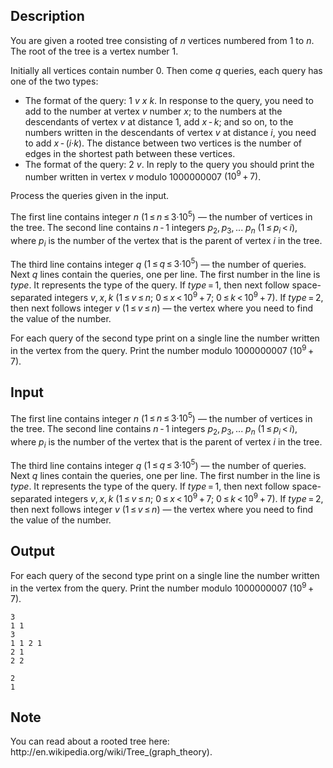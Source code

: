 ## Description

<div><p>You are given a rooted tree consisting of <span class="tex-span"><i>n</i></span> vertices numbered from <span class="tex-span">1</span> to <span class="tex-span"><i>n</i></span>. The root of the tree is a vertex number <span class="tex-span">1</span>.</p><p>Initially all vertices contain number <span class="tex-span">0</span>. Then come <span class="tex-span"><i>q</i></span> queries, each query has one of the two types:</p><ul> <li> The format of the query: <span class="tex-span">1</span> <span class="tex-span"><i>v</i></span> <span class="tex-span"><i>x</i></span> <span class="tex-span"><i>k</i></span>. In response to the query, you need to add to the number at vertex <span class="tex-span"><i>v</i></span> number <span class="tex-span"><i>x</i></span>; to the numbers at the <span class="tex-font-style-bf">descendants</span> of vertex <span class="tex-span"><i>v</i></span> at distance <span class="tex-span">1</span>, add <span class="tex-span"><i>x</i> - <i>k</i></span>; and so on, to the numbers written in the descendants of vertex <span class="tex-span"><i>v</i></span> at distance <span class="tex-span"><i>i</i></span>, you need to add <span class="tex-span"><i>x</i> - (<i>i</i>·<i>k</i>)</span>. The distance between two vertices is the number of edges in the shortest path between these vertices. </li><li> The format of the query: <span class="tex-span">2</span> <span class="tex-span"><i>v</i></span>. In reply to the query you should print the number written in vertex <span class="tex-span"><i>v</i></span> modulo <span class="tex-span">1000000007</span> <span class="tex-span">(10<sup class="upper-index">9</sup> + 7)</span>. </li></ul><p>Process the queries given in the input.</p></div><div class="input-specification"><p>The first line contains integer <span class="tex-span"><i>n</i></span> (<span class="tex-span">1 ≤ <i>n</i> ≤ 3·10<sup class="upper-index">5</sup></span>) —&nbsp;the number of vertices in the tree. The second line contains <span class="tex-span"><i>n</i> - 1</span> integers <span class="tex-span"><i>p</i><sub class="lower-index">2</sub>, <i>p</i><sub class="lower-index">3</sub>, ... <i>p</i><sub class="lower-index"><i>n</i></sub></span> (<span class="tex-span">1 ≤ <i>p</i><sub class="lower-index"><i>i</i></sub> &lt; <i>i</i></span>), where <span class="tex-span"><i>p</i><sub class="lower-index"><i>i</i></sub></span> is the number of the vertex that is the parent of vertex <span class="tex-span"><i>i</i></span> in the tree.</p><p>The third line contains integer <span class="tex-span"><i>q</i></span> (<span class="tex-span">1 ≤ <i>q</i> ≤ 3·10<sup class="upper-index">5</sup></span>) — the number of queries. Next <span class="tex-span"><i>q</i></span> lines contain the queries, one per line. The first number in the line is <span class="tex-span"><i>type</i></span>. It represents the type of the query. If <span class="tex-span"><i>type</i> = 1</span>, then next follow space-separated integers <span class="tex-span"><i>v</i>, <i>x</i>, <i>k</i></span> (<span class="tex-span">1 ≤ <i>v</i> ≤ <i>n</i></span>; <span class="tex-span">0 ≤ <i>x</i> &lt; 10<sup class="upper-index">9</sup> + 7</span>; <span class="tex-span">0 ≤ <i>k</i> &lt; 10<sup class="upper-index">9</sup> + 7</span>). If <span class="tex-span"><i>type</i> = 2</span>, then next follows integer <span class="tex-span"><i>v</i></span> (<span class="tex-span">1 ≤ <i>v</i> ≤ <i>n</i></span>) —&nbsp;the vertex where you need to find the value of the number.</p></div><div class="output-specification"><p>For each query of the second type print on a single line the number written in the vertex from the query. Print the number modulo <span class="tex-span">1000000007</span> <span class="tex-span">(10<sup class="upper-index">9</sup> + 7)</span>.</p></div>

## Input

<p>The first line contains integer <span class="tex-span"><i>n</i></span> (<span class="tex-span">1 ≤ <i>n</i> ≤ 3·10<sup class="upper-index">5</sup></span>) —&nbsp;the number of vertices in the tree. The second line contains <span class="tex-span"><i>n</i> - 1</span> integers <span class="tex-span"><i>p</i><sub class="lower-index">2</sub>, <i>p</i><sub class="lower-index">3</sub>, ... <i>p</i><sub class="lower-index"><i>n</i></sub></span> (<span class="tex-span">1 ≤ <i>p</i><sub class="lower-index"><i>i</i></sub> &lt; <i>i</i></span>), where <span class="tex-span"><i>p</i><sub class="lower-index"><i>i</i></sub></span> is the number of the vertex that is the parent of vertex <span class="tex-span"><i>i</i></span> in the tree.</p><p>The third line contains integer <span class="tex-span"><i>q</i></span> (<span class="tex-span">1 ≤ <i>q</i> ≤ 3·10<sup class="upper-index">5</sup></span>) — the number of queries. Next <span class="tex-span"><i>q</i></span> lines contain the queries, one per line. The first number in the line is <span class="tex-span"><i>type</i></span>. It represents the type of the query. If <span class="tex-span"><i>type</i> = 1</span>, then next follow space-separated integers <span class="tex-span"><i>v</i>, <i>x</i>, <i>k</i></span> (<span class="tex-span">1 ≤ <i>v</i> ≤ <i>n</i></span>; <span class="tex-span">0 ≤ <i>x</i> &lt; 10<sup class="upper-index">9</sup> + 7</span>; <span class="tex-span">0 ≤ <i>k</i> &lt; 10<sup class="upper-index">9</sup> + 7</span>). If <span class="tex-span"><i>type</i> = 2</span>, then next follows integer <span class="tex-span"><i>v</i></span> (<span class="tex-span">1 ≤ <i>v</i> ≤ <i>n</i></span>) —&nbsp;the vertex where you need to find the value of the number.</p>

## Output

<p>For each query of the second type print on a single line the number written in the vertex from the query. Print the number modulo <span class="tex-span">1000000007</span> <span class="tex-span">(10<sup class="upper-index">9</sup> + 7)</span>.</p>





```input1
3
1 1
3
1 1 2 1
2 1
2 2

```




```output1
2
1

```



## Note

<p>You can read about a rooted tree here: <span class="tex-font-style-tt">http://en.wikipedia.org/wiki/Tree_(graph_theory)</span>.</p>
